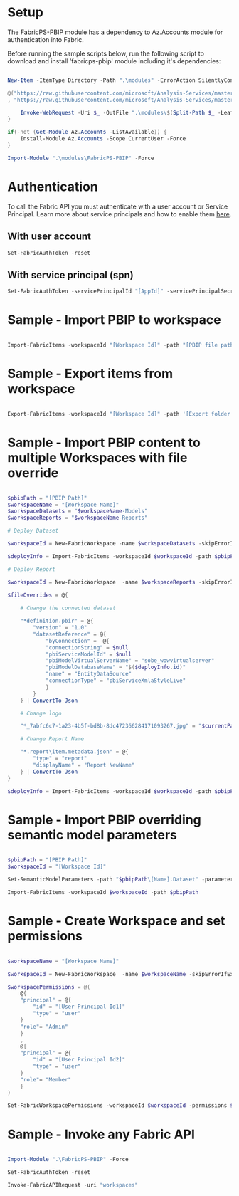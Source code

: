 # Setup

The FabricPS-PBIP module has a dependency to Az.Accounts module for authentication into Fabric.

Before running the sample scripts below, run the following script to download and install 'fabricps-pbip' module including it's dependencies:

```powershell

New-Item -ItemType Directory -Path ".\modules" -ErrorAction SilentlyContinue | Out-Null

@("https://raw.githubusercontent.com/microsoft/Analysis-Services/master/pbidevmode/fabricps-pbip/FabricPS-PBIP.psm1"
, "https://raw.githubusercontent.com/microsoft/Analysis-Services/master/pbidevmode/fabricps-pbip/FabricPS-PBIP.psd1") |% {

    Invoke-WebRequest -Uri $_ -OutFile ".\modules\$(Split-Path $_ -Leaf)"
}

if(-not (Get-Module Az.Accounts -ListAvailable)) { 
    Install-Module Az.Accounts -Scope CurrentUser -Force
}

Import-Module ".\modules\FabricPS-PBIP" -Force

```

# Authentication

To call the Fabric API you must authenticate with a user account or Service Principal. Learn more about service principals and how to enable them [here](https://learn.microsoft.com/en-us/power-bi/enterprise/service-premium-service-principal).

## With user account

```powershell
Set-FabricAuthToken -reset
```

## With service principal (spn)

```powershell
Set-FabricAuthToken -servicePrincipalId "[AppId]" -servicePrincipalSecret "[AppSecret]" -tenantId ["TenantId"] -reset
```

# Sample - Import PBIP to workspace

```powershell

Import-FabricItems -workspaceId "[Workspace Id]" -path "[PBIP file path]"

```

# Sample - Export items from workspace

```powershell

Export-FabricItems -workspaceId "[Workspace Id]" -path '[Export folder file path]'

```

# Sample - Import PBIP content to multiple Workspaces with file override


```powershell

$pbipPath = "[PBIP Path]"
$workspaceName = "[Workspace Name]"
$workspaceDatasets = "$workspaceName-Models"
$workspaceReports = "$workspaceName-Reports"

# Deploy Dataset

$workspaceId = New-FabricWorkspace -name $workspaceDatasets -skipErrorIfExists

$deployInfo = Import-FabricItems -workspaceId $workspaceId -path $pbipPath -filter "*\*.dataset"

# Deploy Report

$workspaceId = New-FabricWorkspace  -name $workspaceReports -skipErrorIfExists

$fileOverrides = @{
    
    # Change the connected dataset

    "*definition.pbir" = @{
        "version" = "1.0"
        "datasetReference" = @{          
            "byConnection" =  @{
            "connectionString" = $null
            "pbiServiceModelId" = $null
            "pbiModelVirtualServerName" = "sobe_wowvirtualserver"
            "pbiModelDatabaseName" = "$($deployInfo.id)"                
            "name" = "EntityDataSource"
            "connectionType" = "pbiServiceXmlaStyleLive"
            }
        }
    } | ConvertTo-Json

    # Change logo

    "*_7abfc6c7-1a23-4b5f-bd8b-8dc472366284171093267.jpg" = "$currentPath\sample-resources\logo2.jpg"

    # Change Report Name

    "*.report\item.metadata.json" = @{
        "type" = "report"
        "displayName" = "Report NewName"
    } | ConvertTo-Json
}

$deployInfo = Import-FabricItems -workspaceId $workspaceId -path $pbipPath -filter "*\*.report" -fileOverrides $fileOverrides

```

# Sample - Import PBIP overriding semantic model parameters

```powershell

$pbipPath = "[PBIP Path]"
$workspaceId = "[Workspace Id]"

Set-SemanticModelParameters -path "$pbipPath\[Name].Dataset" -parameters @{"Parameter1"= "Parameter1Value"}

Import-FabricItems -workspaceId $workspaceId -path $pbipPath

```

# Sample - Create Workspace and set permissions

```powershell

$workspaceName = "[Workspace Name]"

$workspaceId = New-FabricWorkspace  -name $workspaceName -skipErrorIfExists

$workspacePermissions = @(
    @{
    "principal" = @{
        "id" = "[User Principal Id1]"
        "type" = "user"
    }
    "role"= "Admin"
    }
    ,
    @{
    "principal" = @{
        "id" = "[User Principal Id2]"
        "type" = "user"
    }
    "role"= "Member"
    } 
)

Set-FabricWorkspacePermissions -workspaceId $workspaceId -permissions $workspacePermissions

```

# Sample - Invoke any Fabric API

```powershell

Import-Module ".\FabricPS-PBIP" -Force

Set-FabricAuthToken -reset

Invoke-FabricAPIRequest -uri "workspaces"

```